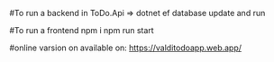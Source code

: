 #To run a backend in 
ToDo.Api => dotnet ef database update and run

#To run a frontend 
npm i 
npm run start

#online varsion on available on:
https://valditodoapp.web.app/
